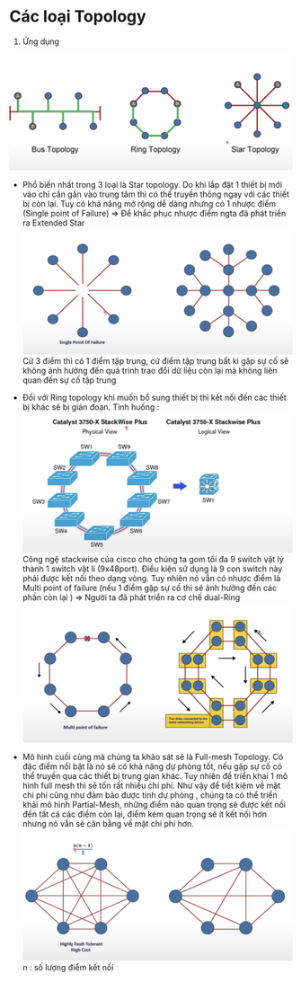 #   Các loại Topology

1.  Ứng dụng 

![Các loại topology](<../Screenshot 2023-08-07 at 10.19.49.png>)

-   Phổ biến nhất trong 3 loại là Star topology. Do khi lắp đặt 1 thiết bị mới vào chỉ cần gắn vào trung tâm thì có thể truyền thông ngay với các thiết bị còn lại. Tuy có khả năng mở rộng dễ dàng nhưng có 1 nhược điểm  (Single point of Failure) => Để khắc phục nhược điểm ngta đã phát triển ra Extended Star
![Alt text](<../Screenshot 2023-08-07 at 10.37.10.png>)
Cứ 3 điểm thì có 1 điểm tập trung, cứ điểm tập trung bẩt kì gặp sự cố sẽ không ảnh hưởng đến quá trình trao đổi dữ liệu còn lại mà không liên quan đến sự cố tập trung
 
-   Đối với Ring topology khi muốn bổ sung thiết bị thì kết nối đến các thiết bị khác sẽ bị gián đoạn. Tình huống :![Công ngệ stackwise](<../Screenshot 2023-08-07 at 10.24.48.png>)
Công ngệ stackwise của cisco cho chúng ta gom tối đa 9 switch vật lý thành 1 switch vật lí (9x48port). Điều kiện sử dụng là 9 con switch này phải được kết nối theo dạng vòng. Tuy nhiên nó vẫn có nhược điểm là Multi point of failure (nếu 1 điểm gặp sự cố thì sẽ ảnh hưởng đến các phần còn lại ) => Người ta đã phát triển ra cơ chế dual-Ring 
![Dual Ring](<../Screenshot 2023-08-07 at 10.34.29.png>)


-   Mô hình cuối cùng mà chúng ta khảo sát sẽ là Full-mesh Topology. Có đặc điểm nổi bật là nó sẽ có khả năng dự phòng tốt, nếu gặp sự cố có thể truyền qua các thiết bị trung gian khác. Tuy nhiên để triển khai 1 mô hình full mesh thì sẽ tốn rất nhiều chi phí. Như vậy để tiết kiệm về mặt chi phí cũng như đảm bảo được tính dự phòng , chúng ta có thể triển khải mô hình Partial-Mesh, những điểm nào quan trọng sẽ được kết nối đến tất cả các điểm còn lại, điểm kém quan trọng sẽ ít kết nối hơn nhưng nó vẫn sẽ cân bằng về mặt chi phí hơn.    ![Alt text](<../Screenshot 2023-08-07 at 10.44.18.png>)
n : số lượng điểm kết nối